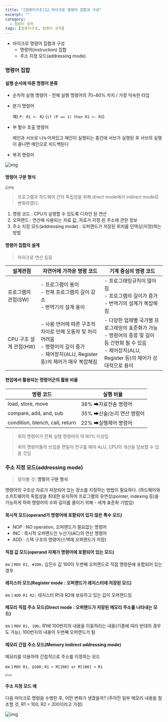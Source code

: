 ```yaml
---
title: "[컴퓨터구조]12_마이크로 명령어 집합과 구성"
excerpt: ""
category:
  - 컴퓨터 공학
tags: [컴퓨터구조, 컴퓨터 공학]
---
```


- 마이크로 명령어 집합과 구성
  - 명령어(instruction) 집합
  - 주소 지정 모드(addressing mode)



### 명령어 집합

#### 실행 순서에 따른 명령어 분류

- 순차적 실행 명령어 - 전체 실행 명령어의 70~80% 차지 / 가장 익숙한 타입

- 분기 명령어

  예) `P: R1 <- R2` (`if (P == 1) then R1 <- R2`)

- 부 함수 호출 명령어

  메인과 서브로 나누어져있고 메인이 실행되는 중간에 서브가 실행된 후 서브의 실행이 끝나면 메인으로 피드백된다

- 복귀 명령어

![img](https://media.vlpt.us/images/underlier12/post/6162defa-8287-46f8-ba09-34def22c553c/image.png)

#### 명령어 구문 형식

<img src="https://media.vlpt.us/images/underlier12/post/ab393698-4e8c-4759-88ff-fac052438d4a/image.png" alt="img" style="zoom: 67%;" />

> 프로그램과 하드웨어 간의 독립성을 위해 direct mode에서 indirect mode로 변화하였다.

1. 명령 코드 : CPU가 실행할 수 있도록 디자인 된 연산
2. 오퍼랜드 : 연산에 사용되는 자료 값, 자료가 지정 된 주소에 관한 정보
3. 주소 지정 모드(addressing mode) : 오퍼랜드가 저장된 위치를 인덱싱(지정)하는 방법



#### 명령어 집합의 설계

> 마이크로 연산 등등

| 설계관점               | 자연어에 가까운 명령 코드                                    | 기계 중심의 명령 코드                                        |
| ---------------------- | ------------------------------------------------------------ | ------------------------------------------------------------ |
| 프로그램의 관점(SW)    | - 프로그램이 용이<br />- 전체 프로그램의 길이 감소<br />- 번역기의 설계 용이 | - 프로그래밍규칙이 많아짐<br />- 프로그램의 길이가 증가<br />- 번역기의 설계가 복잡해짐 |
| CPU 구조 설계 관점(HW) | - 사용 언어에 따른 구조적 차이로 인해 오동작 및 처리 어려움<br />- 명령어의 길이 증가<br />- 제어장치(ALU, Register 등)의 제어가 매우 복잡해짐 | - 다양한 업체별 국가별 프로그래밍의 표준화가 가능<br />- 명령어의 종류 및 길이 등 간편화 될 수 있음<br />- 제어장치(ALU, Register 등)의 제어가 상대적으로 용이 |



#### 현업에서 활용되는 명령어군의 활용 비율

| 명령 코드                       | 실행 비율                  |
| ------------------------------- | -------------------------- |
| load, store, move               | 38% ➡자료전송 명령어       |
| compare, add, and, sub          | 35% ➡산술/논리 연산 명령어 |
| condition, blench, call, return | 22% ➡실행제어 명령어       |

> 위의 명령어가 전체 실행 명령어의 약 90% 이상임
>
> 위의 명령어들의 쓰임을 면밀이 연구를 해야 ALU, CPU의 개선을 담보할 수 있을 것임



### 주소 지정 모드(addressing mode)

> 찾아볼 것: **명령어 구문 형식**

명령어의 구조상 자료가 저장되어 있는 장소를 지정하는 방법이 필요하다. (하드웨어와 소프트웨어의 독립성을 최대한 유지하여 프로그램의 유연성(pointer, indexing 등)을 가능하게 하여 명령어의 수와 길이를 줄이기 위해 - 세계 표준화 기법임)

#### 묵시적 모드(operand가 명령어에 포함되어  있지 않은 특수 모드)

- NOP : NO operation, 오퍼랜드가 필요없는 명령어
- INC : 묵시적 오퍼랜드인 누산기(AC)의 연산 명령어
- ADD : 스택 구조의 명령어(스택에 오퍼랜드가 저장)



#### 직접 값 모드(operand 자체가 명령어에 포함되어 있는 모드)

ex ) `MOV R1, #100;` 십진수 값 100이 두번째 오퍼랜드로 직접 명령문에 포함되어 있는 경우

#### 레지스터 모드(Register mode : 오퍼랜드가 레지스터에 저장된 모드)

ex ) `ADD R1 R2;` 레지스터 R1과 R2에 보유하고 있는 값이 오퍼랜드임

#### 메모리 직접 주소 모드(Direct mode : 오퍼랜드가 저장된 메모리 주소를 나타내는 모드)

ex ) `MOV R1, 100;` R1에 100번지의 내용을 이동하라는 내용(기종에 따라 반대의 경우도 가능), 100번지의 내용이 두번째 오퍼랜드가 됨

#### 메모리 간접 주소 모드(Memory indirect addressing mode)

메모리를 이용하여 간접적으로 주소를 지정하는 모드

ex ) `MOV R1, @100;` `R1 ⬅ M[100] or M[100] ⬅ R1`

<img src="https://media.vlpt.us/images/underlier12/post/af1bcbdf-1a72-4038-bb3d-8f103a8bc733/image.png" alt="img" style="zoom: 50%;" />



#### 주소 지정 모드 예

다음 마이크로 명령을 수행한 후, 어떤 변화가 생겼을까? (주어진 일부 메모리 내용을 참조할 것, R1 = 100, R2 = 200이라고 가정)

![img](https://media.vlpt.us/images/underlier12/post/2475e784-41d0-4966-963b-9c14dbef64f7/image.png)